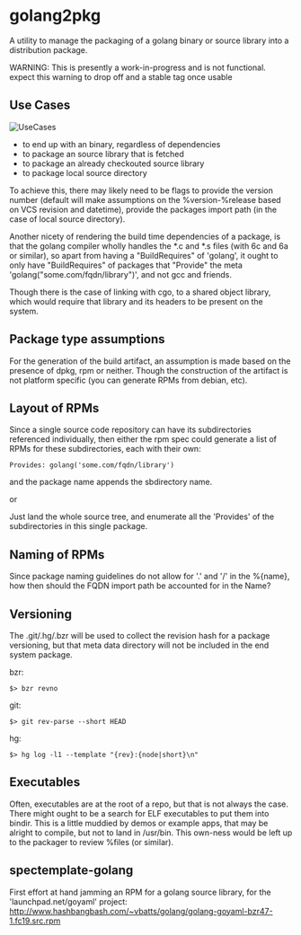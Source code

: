 golang2pkg
==========

A utility to manage the packaging of a golang binary or source library into
a distribution package.

WARNING: This is presently a work-in-progress and is not functional.
         expect this warning to drop off and a stable tag once usable

Use Cases
---------
![UseCases](https://raw.github.com/vbatts/golang2pkg/master/UseCases.png)

* to end up with an binary, regardless of dependencies
* to package an source library that is fetched
* to package an already checkouted source library
* to package local source directory

To achieve this, there may likely need to be flags to provide the version
number (default will make assumptions on the %version-%release based on VCS
revision and datetime), provide the packages import path (in the case of local
source directory). 

Another nicety of rendering the build time dependencies of a package, is that
the golang compiler wholly handles the *.c and *.s files (with 6c and 6a or
similar), so apart from having a "BuildRequires" of 'golang', it ought to only
have "BuildRequires" of packages that "Provide" the meta
'golang("some.com/fqdn/library")', and not gcc and friends.

Though there is the case of linking with cgo, to a shared object library, which
would require that library and its headers to be present on the system.


Package type assumptions
------------------------

For the generation of the build artifact, an assumption is made based on the
presence of dpkg, rpm or neither.  Though the construction of the artifact is
not platform specific (you can generate RPMs from debian, etc).


Layout of RPMs
--------------

Since a single source code repository can have its subdirectories referenced
individually, then either the rpm spec could generate a list of RPMs for these
subdirectories, each with their own:

	Provides: golang('some.com/fqdn/library')

and the package name appends the sbdirectory name.

or

Just land the whole source tree, and enumerate all the 'Provides' of the
subdirectories in this single package.


Naming of RPMs
--------------

Since package naming guidelines do not allow for '.' and '/' in the %{name},
how then should the FQDN import path be accounted for in the Name?

Versioning
----------

The .git/.hg/.bzr will be used to collect the revision hash for a package
versioning, but that meta data directory will not be included in the end system
package.

bzr:

	$> bzr revno

git:

	$> git rev-parse --short HEAD


hg:

	$> hg log -l1 --template "{rev}:{node|short}\n"


Executables
-----------

Often, executables are at the root of a repo, but that is not always the case.
There might ought to be a search for ELF executables to put them into bindir.
This is a little muddied by demos or example apps, that may be alright to
compile, but not to land in /usr/bin. This own-ness would be left up to the
packager to review %files (or similar).


spectemplate-golang
-------------------

First effort at hand jamming an RPM for a golang source library, for the
'launchpad.net/goyaml' project:
http://www.hashbangbash.com/~vbatts/golang/golang-goyaml-bzr47-1.fc19.src.rpm

